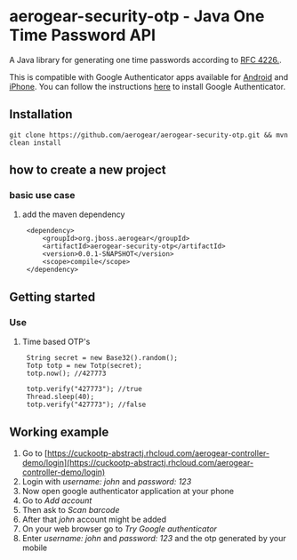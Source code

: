 # aerogear-security-otp - Java One Time Password API

A Java library for generating one time passwords according to [RFC 4226.](http://tools.ietf.org/html/rfc4226).

This is compatible with Google Authenticator apps available for [Android](https://play.google.com/store/apps/details?id=com.google.android.apps.authenticator2&hl=en) and [iPhone](https://itunes.apple.com/us/app/google-authenticator/id388497605?mt=8). You can follow the instructions [here](http://support.google.com/accounts/bin/answer.py?hl=en&answer=1066447) to install Google Authenticator. 

## Installation

	git clone https://github.com/aerogear/aerogear-security-otp.git && mvn clean install

## how to create a new project

### basic use case

1. add the maven dependency

        <dependency>
            <groupId>org.jboss.aerogear</groupId>
            <artifactId>aerogear-security-otp</artifactId>
            <version>0.0.1-SNAPSHOT</version>
            <scope>compile</scope>
        </dependency>
       
## Getting started

### Use 

1. Time based OTP's

        String secret = new Base32().random();
        Totp totp = new Totp(secret);
        totp.now(); //427773
        
        totp.verify("427773"); //true
        Thread.sleep(40);
        totp.verify("427773"); //false
         

## Working example

1. Go to [https://cuckootp-abstractj.rhcloud.com/aerogear-controller-demo/login](https://cuckootp-abstractj.rhcloud.com/aerogear-controller-demo/login)
2. Login with *username: john* and *password: 123*
3. Now open google authenticator application at your phone
4. Go to *Add account*
5. Then ask to *Scan barcode*
6. After that *john* account might be added 
7. On your web browser go to *Try Google authenticator*
8. Enter *username: john* and *password: 123* and the otp generated by your mobile